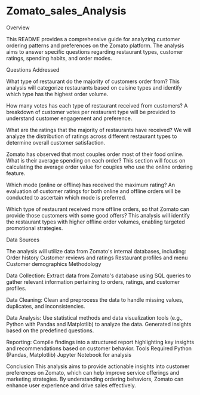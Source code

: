 # Zomato_sales_Analysis
Overview

This README provides a comprehensive guide for analyzing customer ordering patterns and preferences on the Zomato platform. The analysis aims to answer specific questions regarding restaurant types, customer ratings, spending habits, and order modes.

Questions Addressed

What type of restaurant do the majority of customers order from?
This analysis will categorize restaurants based on cuisine types and identify which type has the highest order volume.

How many votes has each type of restaurant received from customers?
A breakdown of customer votes per restaurant type will be provided to understand customer engagement and preference.

What are the ratings that the majority of restaurants have received?
We will analyze the distribution of ratings across different restaurant types to determine overall customer satisfaction.

Zomato has observed that most couples order most of their food online. What is their average spending on each order?
This section will focus on calculating the average order value for couples who use the online ordering feature.

Which mode (online or offline) has received the maximum rating?
An evaluation of customer ratings for both online and offline orders will be conducted to ascertain which mode is preferred.

Which type of restaurant received more offline orders, so that Zomato can provide those customers with some good offers?
This analysis will identify the restaurant types with higher offline order volumes, enabling targeted promotional strategies.

Data Sources

The analysis will utilize data from Zomato's internal databases, including:
Order history
Customer reviews and ratings
Restaurant profiles and menu
Customer demographics
Methodology

Data Collection:
Extract data from Zomato's database using SQL queries to gather relevant information pertaining to orders, ratings, and customer profiles.

Data Cleaning:
Clean and preprocess the data to handle missing values, duplicates, and inconsistencies.

Data Analysis:
Use statistical methods and data visualization tools (e.g., Python with Pandas and Matplotlib) to analyze the data.
Generated insights based on the predefined questions.

Reporting:
Compile findings into a structured report highlighting key insights and recommendations based on customer behavior.
Tools Required
Python (Pandas, Matplotlib)
Jupyter Notebook for analysis

Conclusion
This analysis aims to provide actionable insights into customer preferences on Zomato, which can help improve service offerings and marketing strategies.
By understanding ordering behaviors, Zomato can enhance user experience and drive sales effectively.

